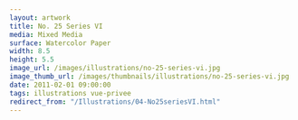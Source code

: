 ```yaml
---
layout: artwork
title: No. 25 Series VI
media: Mixed Media
surface: Watercolor Paper
width: 8.5
height: 5.5
image_url: /images/illustrations/no-25-series-vi.jpg
image_thumb_url: /images/thumbnails/illustrations/no-25-series-vi.jpg
date: 2011-02-01 09:00:00
tags: illustrations vue-privee
redirect_from: "/Illustrations/04-No25seriesVI.html"
---
```

